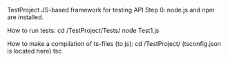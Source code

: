 TestProject
JS-based framework for testing API
Step 0:
node.js and npm are installed.

How to run tests:
cd /TestProject/Tests/
node Test1.js

How to make a compilation of ts-files (to js):
cd /TestProject/ (tsconfig.json is located here)
tsc